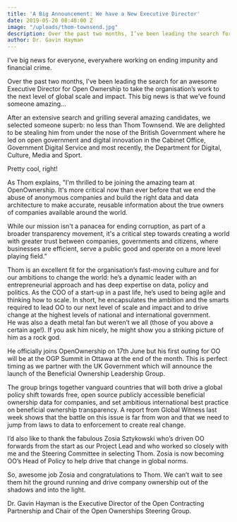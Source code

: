 ```yaml
---
title: 'A Big Announcement: We have a New Executive Director'
date: 2019-05-20 08:48:00 Z
image: "/uploads/thom-townsend.jpg"
description: Over the past two months, I’ve been leading the search for an awesome Executive Director for Open Ownership to take the organisation’s work to the next level of global scale and impact. This big news is that we’ve found someone amazing...
author: Dr. Gavin Hayman
---
```


I’ve big news for everyone, everywhere working on ending impunity and financial crime. 

Over the past two months, I’ve been leading the search for an awesome Executive Director for Open Ownership to take the organisation’s work to the next level of global scale and impact. This big news is that we’ve found someone amazing...

After an extensive search and grilling several amazing candidates, we selected someone superb: no less than Thom Townsend. We are delighted to be stealing him from under the nose of the British Government where he led on open government and digital innovation in the Cabinet Office, Government Digital Service and most recently, the Department for Digital, Culture, Media and Sport.  

Pretty cool, right! 

As Thom explains, "I'm thrilled to be joining the amazing team at OpenOwnership. It's more critical now than ever before that we end the abuse of anonymous companies and build the right data and data architecture to make accurate, reusable information about the true owners of companies available around the world.

While our mission isn't a panacea for ending corruption, as part of a broader transparency movement, it's a critical step towards creating a world with greater trust between companies, governments and citizens, where businesses are efficient, serve a public good and operate on a more level playing field.”

Thom is an excellent fit for the organisation’s fast-moving culture and for our ambitions to change the world: he’s a dynamic leader with an entrepreneurial approach and has deep expertise on data, policy and politics. As the COO of a start-up in a past life, he’s used to being agile and thinking how to scale. In short, he encapsulates the ambition and the smarts required to lead OO to our next level of scale and impact and to drive change at the highest levels of national and international government.  
He was also a death metal fan but weren’t we all (those of you above a certain age!). If you ask him nicely, he might show you a striking picture of him as a rock god. 
 
He officially joins OpenOwnership on 17th June but his first outing for OO will be at the OGP Summit in Ottawa at the end of the month. This is perfect timing as we partner with the UK Government which will announce the launch of the Beneficial Ownership Leadership Group.

The group brings together vanguard countries that will both drive a global policy shift towards free, open source publicly accessible beneficial ownership data for companies, and set ambitious international best practice on beneficial ownership transparency. A report from Global Witness last week shows that the battle on this issue is far from won and that we need to jump from laws to data to enforcement to create real change. 

I’d also like to thank the fabulous Zosia Sztykowski who’s driven OO forwards from the start as our Project Lead and who worked so closely with me and the Steering Committee in selecting Thom. Zosia is now becoming OO’s Head of Policy to help drive that change in global norms.

So, awesome job Zosia and congratulations to Thom. We can’t wait to see them hit the ground running and drive company ownership out of the shadows and into the light. 

Dr. Gavin Hayman is the Executive Director of the Open Contracting Partnership and Chair of the Open Ownerships Steering Group.